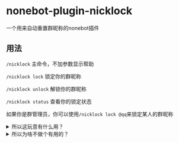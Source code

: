 # nonebot-plugin-nicklock

一个用来自动重置群昵称的nonebot插件

## 用法

`/nicklock` 主命令，不加参数显示帮助

`/nicklock lock` 锁定你的群昵称

`/nicklock unlock` 解锁你的群昵称

`/nicklock status` 查看你的锁定状态

如果你是群管理员，你可以使用`/nicklock lock @qq`来锁定某人的群昵称

<details>
<summary>所以这玩意有什么用？</summary>
恭喜你发现了华点，事实上并没有什么用，只是一个玩具而已

毕竟群里有权限乱改人名片的只有群管，而群管能修改插件设置……

而如果拿这个锁乱改名片的成员的话，他又能自己解锁……

~~所以只能利用信息差了~~

</details>

<details>
<summary>所以为啥不做个有用的？</summary>
Because I'm toooooooooo LAZY...
</details>